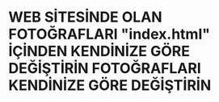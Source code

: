 # WEB SİTESİNDE OLAN FOTOĞRAFLARI "index.html" İÇİNDEN KENDİNİZE GÖRE DEĞİŞTİRİN FOTOĞRAFLARI KENDİNİZE GÖRE DEĞİŞTİRİN
